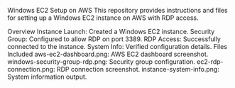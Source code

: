 Windows EC2 Setup on AWS
This repository provides instructions and files for setting up a Windows EC2 instance on AWS with RDP access.

Overview
Instance Launch: Created a Windows EC2 instance.
Security Group: Configured to allow RDP on port 3389.
RDP Access: Successfully connected to the instance.
System Info: Verified configuration details.
Files Included
aws-ec2-dashboard.png: AWS EC2 dashboard screenshot.
windows-security-group-rdp.png: Security group configuration.
ec2-rdp-connection.png: RDP connection screenshot.
instance-system-info.png: System information output.
